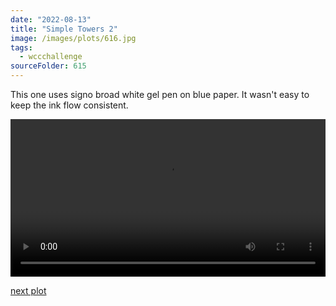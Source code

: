 ```yaml
---
date: "2022-08-13"
title: "Simple Towers 2"
image: /images/plots/616.jpg
tags:
  - wccchallenge
sourceFolder: 615
---
```


This one uses signo broad white gel pen on blue paper. It wasn't easy to keep the ink flow consistent.

<video loop autoPlay controls src="/images/plots/616-live.mp4" width="100%"></video>

[next plot](617)
